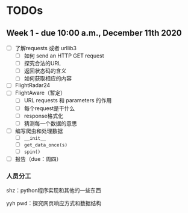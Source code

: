 # TODOs

## Week 1 - due 10:00 a.m., December 11th 2020

- [ ] 了解requests 或者 urllib3
  - [ ] 如何 send an HTTP GET request
  - [ ] 探究合法的URL
  - [ ] 返回状态码的含义
  - [ ] 如何获取相应的内容
- [ ] FlightRadar24
- [ ] FlightAware（暂定）
  - [ ] URL requests 和 parameters 的作用
  - [ ] 每个request是干什么
  - [ ] response格式化
  - [ ] 猜测每一个数据的意思
- [ ] 编写爬虫和处理数据
  - [ ] ```__init__```
  - [ ] ```get_data_once(s)```
  - [ ] ```spin()```
- [ ] 报告（due：周四）

### 人员分工

shz：python程序实现和其他的一些东西

yyh pwd：探究网页响应方式和数据结构
